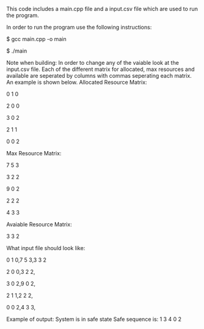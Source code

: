 This code includes a main.cpp file and a input.csv file which are used to run the program.

In order to run the program use the following instructions:

$ gcc main.cpp -o main

$ ./main


Note when building: In order to change any of the vaiable look at the input.csv file. Each of the different matrix for allocated, max resources and available are seperated by columns with commas seperating each matrix. An example is shown below.
Allocated Resource Matrix:

0 1 0

2 0 0

3 0 2

2 1 1

0 0 2


Max Resource Matrix:

7 5 3

3 2 2

9 0 2

2 2 2

4 3 3


Avaiable Resource Matrix: 

3 3 2

What input file should look like:

0 1 0,7 5 3,3 3 2

2 0 0,3 2 2,

3 0 2,9 0 2,

2 1 1,2 2 2,

0 0 2,4 3 3,

Example of output:
System is in safe state
Safe sequence is: 1 3 4 0 2
